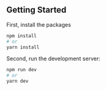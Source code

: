 ## Getting Started

First, install the packages

```bash
npm install
# or
yarn install
```

Second, run the development server:

```bash
npm run dev
# or
yarn dev
```
